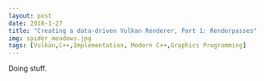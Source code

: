 ```yaml
---
layout: post
date: 2018-1-27
title: "Creating a data-driven Vulkan Renderer, Part 1: Renderpasses"
img: spider_meadows.jpg
tags: [Vulkan,C++,Implementation, Modern C++,Graphics Programming]
---
```


Doing stuff.